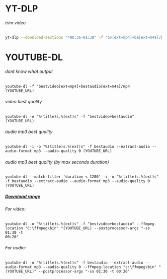 # YT-DLP

###### trim video
```bash
yt-dlp --download-sections "*00:36-01:38" -f "bv[ext=mp4]+ba[ext=m4a]/best[ext=mp4]/best" "https://www.youtube.com/watch?v=iubijJDUZaM" -o "Grinch"
```

# YOUTUBE-DL

###### dont know what output
```
youtube-dl -f 'bestvideo[ext=mp4]+bestaudio[ext=m4a]/mp4' (YOUTUBE_URL)
```

###### video best quality
```
youtube-dl -o "%(title)s.%(ext)s" -f "bestvideo+bestaudio" (YOUTUBE_URL)
```

###### audio mp3 best quality
```
youtube-dl -i -o "%(title)s.%(ext)s" -f bestaudio --extract-audio --audio-format mp3 --audio-quality 0 (YOUTUBE_URL)
```

###### audio mp3 best quality (by max seconds duration)
```
youtube-dl --match-filter 'duration < 1200' -i -o "%(title)s.%(ext)s" -f bestaudio --extract-audio --audio-format mp3 --audio-quality 0 (YOUTUBE_URL)
```

##### [Download range](https://github.com/ytdl-org/youtube-dl/issues/622#issuecomment-516375945)

###### For video:
```
youtube-dl -o "%(title)s.%(ext)s" -f "bestvideo+bestaudio" --ffmpeg-location "C:\ffmpeg\bin" "(YOUTUBE_URL) --postprocessor-args "-ss 01:30 -t 
00:20"
```

###### For audio:
```
youtube-dl -o "%(title)s.%(ext)s" -f bestaudio --extract-audio --audio-format mp3 --audio-quality 0 --ffmpeg-location "c:\ffmpeg\bin" "(YOUTUBE_URL)" --postprocessor-args "-ss 01:30 -t 00:20"
```
